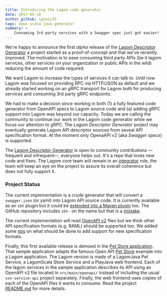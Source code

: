 ```yaml
---
title: Introducing the Lagom code generator
date: 2017-05-16
author_github: ignasi35
tags: news scala java generator
summary: >
    Consuming 3rd party services with a Swagger spec just got easier!
---
```


We're happy to announce the first _alpha_ release of the [Lagom Descriptor Generator](https://github.com/lagom/sbt-lagom-descriptor-generator) a project started as a proof-of-concept and that we've recently improved. The motivation is to ease consuming third party APIs (be it lagom services, other services on your organization or public APIs in the wild) reducing the amount of code required.

We want Lagom to increase the types of services it can talk to. Until now Lagom was focused on providing RPC via HTTP/JSON as default and we already started working on an gRPC transport for Lagom both for producing services and consuming 3rd party gRPC endpoints. 

We had to make a decision since working in both (1) a fully featured code generator from OpenAPI specs to Lagom source code and (a) adding gRPC support into Lagom was beyond our capacity. Today we are calling the community to continue our work in the Lagom code generator while we focus our attention to gRPC. The _Lagom Descriptor Generator_ project may eventually generate Lagom API descriptor sources from seveal API specification format. At the moment only OpenaAPI v2 (aka _Swagger specs_) is supported.

The [Lagom Descriptor Generator](https://github.com/lagom/sbt-lagom-descriptor-generator) is open to community contributions —frequent and infrequent—, everyone helps out. It's a repo that loves new code and fixes. The Lagom core team will remain in an [integrator](https://www.lagomframework.com/community-process.html#definitions) role, the team will keep an eye on the project to assure its overall coherence but does not fully support it.

### Project Status 

The current implementation is a _crude_ generator that will convert a `swagger.json` (or yaml) into Lagom API source code. It is currently available as an `sbt` plugin but it could be [extended into a Maven plugin](https://github.com/lagom/sbt-lagom-descriptor-generator/issues/11) too. The GitHub repository includes `sbt-` on the name but that is a [mistake](https://github.com/lagom/sbt-lagom-descriptor-generator/issues/4).

The current implementation will read [OpenAPI v2](https://github.com/OAI/OpenAPI-Specification/blob/master/versions/2.0.md) files but we think other API specification formats (e.g. RAML) should be supported too. We added some [tips](https://github.com/lagom/sbt-lagom-descriptor-generator#supported-specs) on what should be done to add support for new specification formats.

Finally, this first available release is demoed in the [Pet Store application](https://github.com/ignasi35/lagom-pet-store/). That sample application adapts the famous Open API [Pet Store](http://petstore.swagger.io/) example into a Lagom application. The Lagom version is made of a LagomJava Pet Service, a LagomScala Store Service and a PlayJava web frontend. Each of the lagom services in the sample application describes its API using an OpenAPI v2 file located in `src/main/openapi/` instead of including the usual `xxx-service-api` project separately. Finally, the web frontend uses copies of each of the OpenAPi files it wants to consume. Read the project [README.md](https://github.com/ignasi35/lagom-pet-store/blob/master/README.md) for more details.